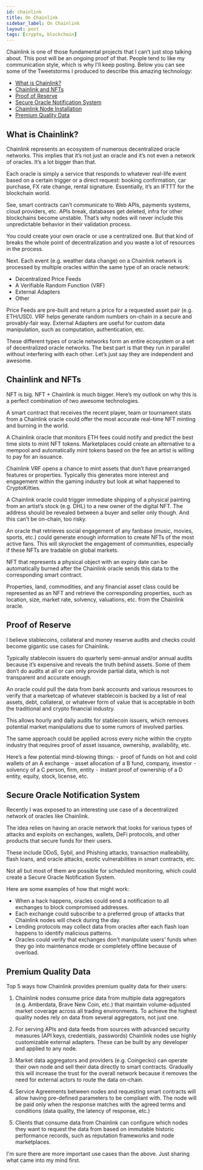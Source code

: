 ```yaml
---
id: chainlink
title: On Chainlink
sidebar_label: On Chainlink
layout: post
tags: [crypto, blockchain]
---
```


Chainlink is one of those fundamental projects that I can't just stop talking about. This post will be an ongoing proof of that. People tend to like my communication style, which is why I'll keep posting. Below you can see some of the Tweetstorms I produced to describe this amazing technology:

- [What is Chainlink?](https://twitter.com/dmitrydao/status/1353850962734166016)
- [Chainlink and NFTs](https://twitter.com/dmitrydao/status/1349765189072248837)
- [Proof of Reserve](https://twitter.com/dmitrydao/status/1351879347641180160)
- [Secure Oracle Notification System](https://twitter.com/dmitrydao/status/1358093120227966976)
- [Chainlink Node Installation](https://twitter.com/dmitrydao/status/1354199414114578439)
- [Premium Quality Data](https://twitter.com/dmitrydao/status/1364618401616957440)

<!--truncate-->

## What is Chainlink?

Chainlink represents an ecosystem of numerous decentralized oracle networks. This implies that it’s not just an oracle and it’s not even a network of oracles. It’s a lot bigger than that.

Each oracle is simply a service that responds to whatever real-life event based on a certain trigger or a direct request: booking confirmation, car purchase, FX rate change, rental signature. Essentially, it’s an IFTTT for the blockchain world.

See, smart contracts can’t communicate to Web APIs, payments systems, cloud providers, etc. APIs break, databases get deleted, infra for other blockchains become unstable. That’s why nodes will never include this unpredictable behavior in their validation process.

You could create your own oracle or use a centralized one. But that kind of breaks the whole point of decentralization and you waste a lot of resources in the process.

Next. Each event (e.g. weather data change) on a Chainlink network is processed by multiple oracles within the same type of an oracle network:
- Decentralized Price Feeds
- A Verifiable Random Function (VRF)
- External Adapters
- Other

Price Feeds are pre-built and return a price for a requested asset pair (e.g. ETH/USD). VRF helps generate random numbers on-chain in a secure and provably-fair way. External Adapters are useful for custom data manipulation, such as computation, authentication, etc.

These different types of oracle networks form an entire ecosystem or a set of decentralized oracle networks.  The best part is that they run in parallel without interfering with each other. Let’s just say they are independent and awesome.

## Chainlink and NFTs

NFT is big. NFT + Chainlink is much bigger. Here’s my outlook on why this is a perfect combination of two awesome technologies.

A smart contract that receives the recent player, team or tournament stats from a Chainlink oracle could offer the most accurate real-time NFT minting and burning in the world.

A Chainlink oracle that monitors ETH fees could notify and predict the best time slots to mint NFT tokens. Marketplaces could create an alternative to a mempool and automatically mint tokens based on the fee an artist is willing to pay for an issuance.

Chainlink VRF opens a chance to mint assets that don’t have prearranged features or properties. Typically this generates more interest and engagement within the gaming industry but look at what happened to CryptoKitties.

A Chainlink oracle could trigger immediate shipping of a physical painting from an artist’s stock (e.g. DHL) to a new owner of the digital NFT. The address should be revealed between a buyer and seller only though. And this can’t be on-chain, too risky.

An oracle that retrieves social engagement of any fanbase (music, movies, sports, etc.) could generate enough information to create NFTs of the most active fans. This will skyrocket the engagement of communities, especially if these NFTs are tradable on global markets.

NFT that represents a physical object with an expiry date can be automatically burned after the Chainlink oracle sends this data to the corresponding smart contract.

Properties, land, commodities, and any financial asset class could be represented as an NFT and retrieve the corresponding properties, such as location, size, market rate, solvency, valuations, etc. from the Chainlink oracle.

## Proof of Reserve

I believe stablecoins, collateral and money reserve audits and checks could become gigantic use cases for Chainlink.

Typically stablecoin issuers do quarterly semi-annual and/or annual audits because it’s expensive and reveals the truth behind assets. Some of them don’t do audits at all or can only provide partial data, which is not transparent and accurate enough.

An oracle could pull the data from bank accounts and various resources to verify that a marketcap of whatever stablecoin is backed by a list of real assets, debt, collateral, or whatever form of value that is acceptable in both the traditional and crypto financial industry.

This allows hourly and daily audits for stablecoin issuers, which removes potential market manipulations due to some rumors of involved parties.

The same approach could be applied across every niche within the crypto industry that requires proof of asset issuance, ownership, availability, etc.

Here’s a few potential mind-blowing things:
⁃ proof of funds on hot and cold wallets of an A exchange
⁃ asset allocation of a B fund, company, investor
⁃ solvency of a C person, firm, entity
⁃ instant proof of ownership of a D entity, equity, stock, license, etc.

## Secure Oracle Notification System

Recently I was exposed to an interesting use case of a decentralized network of oracles like Chainlink.

The idea relies on having an oracle network that looks for various types of attacks and exploits on exchanges, wallets, DeFi protocols, and other products that secure funds for their users.

These include DDoS, Sybil, and Phishing attacks, transaction malleability, flash loans, and oracle attacks, exotic vulnerabilities in smart contracts, etc. 

Not all but most of them are possible for scheduled monitoring, which could create a Secure Oracle Notification System.

Here are some examples of how that might work:
- When a hack happens, oracles could send a notification to all exchanges to block compromised addresses.
- Each exchange could subscribe to a preferred group of attacks that Chainlink nodes will check during the day.
- Lending protocols may collect data from oracles after each flash loan happens to identify malicious patterns.
- Oracles could verify that exchanges don't manipulate users' funds when they go into maintenance mode or completely offline because of overload.

## Premium Quality Data

Top 5 ways how Chainlink provides premium quality data for their users:

1. Chainlink nodes consume price data from multiple data aggregators (e.g. Amberdata, Brave New Coin, etc.) that maintain volume-adjusted market coverage across all trading environments. To achieve the highest quality nodes rely on data from several aggregators, not just one.

2. For serving APIs and data feeds from sources with advanced security measures (API keys, credentials, passwords) Chainlink nodes use highly customizable external adapters. These can be built by any developer and applied to any node.

3. Market data aggregators and providers (e.g. Coingecko) can operate their own node and sell their data directly to smart contracts. Gradually this will increase the trust for the overall network because it removes the need for external actors to route the data on-chain.

4. Service Agreements between nodes and requesting smart contracts will allow having pre-defined parameters to be compliant with. The node will be paid only when the response matches with the agreed terms and conditions (data quality, the latency of response, etc.)

5. Clients that consume data from Chainlink can configure which nodes they want to request the data from based on immutable historic performance records, such as reputation frameworks and node marketplaces.

I'm sure there are more important use cases than the above. Just sharing what came into my mind first.